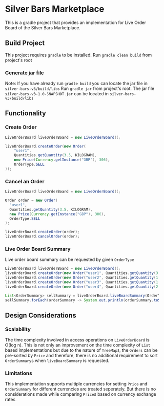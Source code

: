 # Silver Bars Marketplace

This is a gradle project that provides an implementation for Live Order Board of the Silver Bars Marketplace.

## Build Project

This project requires `gradle` to be installed.
Run `gradle clean build` from project's root

### Generate jar file

Note: If you have already run `gradle build` you can locate the jar file in `silver-bars-v3/build/libs`
Run `gradle jar` from project's root. The jar file `silver-bars-v3-1.0-SNAPSHOT.jar` can be located in `silver-bars-v3/build/libs`

## Functionality

### Create Order

```java
LiveOrderBoard liveOrderBoard = new LiveOrderBoard();

liveOrderBoard.createOrder(new Order(
    "user1",
    Quantities.getQuantity(3.5, KILOGRAM),
    new Price(Currency.getInstance("GBP"), 306),
    OrderType.SELL
));
```

### Cancel an Order

```java
LiveOrderBoard liveOrderBoard = new LiveOrderBoard();

Order order = new Order(
  "user1",
  Quantities.getQuantity(3.5, KILOGRAM),
  new Price(Currency.getInstance("GBP"), 306),
  OrderType.SELL
);

liveOrderBoard.createOrder(order);
liveOrderBoard.cancelOrder(order);
```

### Live Order Board Summary

Live order board summary can be requested by given `OrderType`

```java
LiveOrderBoard liveOrderBoard = new LiveOrderBoard();
liveOrderBoard.createOrder(new Order("user1", Quantities.getQuantity(3.5, KILOGRAM), new Price(Currency.getInstance("GBP"), 306), OrderType.SELL));
liveOrderBoard.createOrder(new Order("user2", Quantities.getQuantity(1.2, KILOGRAM), new Price(Currency.getInstance("GBP"), 310), OrderType.SELL));
liveOrderBoard.createOrder(new Order("user3", Quantities.getQuantity(1.5, KILOGRAM), new Price(Currency.getInstance("GBP"), 307), OrderType.SELL));
liveOrderBoard.createOrder(new Order("user4", Quantities.getQuantity(2.0, KILOGRAM), new Price(Currency.getInstance("GBP"), 306), OrderType.SELL));

List<OrderSummary> sellSummary = liveOrderBoard.liveBoardSummary(OrderType.SELL);
sellSummary.forEach(orderSummary -> System.out.println(orderSummary.toString()));
```

## Design Considerations

### Scalability

The time complexity involved in access operations on `LiveOrderBoard` is O(log n). This is not only an improvement on the time complexity of `List` based implementations but due to the nature of `TreeMap`s, the `Orders` can be pre-sorted by `Price` and therefore, there is no additional requirement to sort `OrderSummary`s when `liveBoardSummary` is requested.

### Limitations

This implementation supports multiple currencies for setting `Price` and `OrderSummary` for different currencies are treated seperately. But there is no considerations made while comparing `Price`s based on currency exchange rates.
